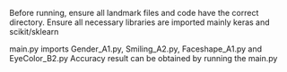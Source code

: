 Before running, ensure all landmark files and code have the correct directory.
Ensure all necessary libraries are imported mainly keras and scikit/sklearn

main.py imports Gender_A1.py, Smiling_A2.py, Faceshape_A1.py and EyeColor_B2.py
Accuracy result can be obtained by running the main.py


